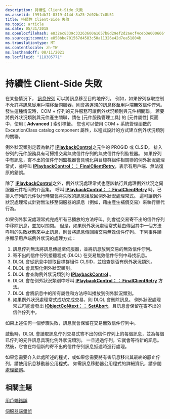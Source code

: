 ```yaml
---
description: 持續性 Client-Side 失敗
ms.assetid: f991db71-8319-414d-8a25-2d02bc7c8b51
title: 持續性 Client-Side 失敗
ms.topic: article
ms.date: 05/31/2018
ms.openlocfilehash: e832ec8339c33263600a1657b8d29ef2d2aecf4ceb3e000666f9db5776b3ac13
ms.sourcegitcommit: e858bbe701567d4583c50a11326e42d7ea51804b
ms.translationtype: MT
ms.contentlocale: zh-TW
ms.lasthandoff: 08/11/2021
ms.locfileid: "118305771"
---
```

# <a name="persistent-client-side-failures"></a>持續性 Client-Side 失敗

在某些情況下， [訊息佇列](/previous-versions/windows/desktop/legacy/ms711472(v=vs.85)) 可以將訊息移至目的地佇列。 例如，如果佇列存取控制不允許將訊息從用戶端移至伺服器，則會將違規的訊息移至用戶端無效信件佇列。 發生這種情況時，COM + 佇列的元件服務可讓例外狀況類別與元件相關聯。 若要將例外狀況類別與元件產生關聯，請在 [元件服務管理工具] 的 [元件屬性] 頁面中，使用 [ **Advanced** ] 索引標籤。 您也可以使用 COM + 系統管理函數的 ExceptionClass catalog component 屬性，以程式設計的方式建立例外狀況類別的關聯。

例外狀況類別定義為執行 [**IPlaybackControl**](/windows/desktop/api/ComSvcs/nn-comsvcs-iplaybackcontrol)之元件的 PROGID 或 CLSID。 排入佇列的元件服務具有可掃描交易無效信件佇列的無效信件佇列監視器。 如果佇列中有訊息，寄不出的信件佇列監視器會具現化與目標群組件相關聯的例外狀況處理常式，並呼叫 [**IPlaybackControl：： FinalClientRetry**](/windows/desktop/api/ComSvcs/nf-comsvcs-iplaybackcontrol-finalclientretry)，表示有用戶端、無法復原的錯誤。

除了 [**IPlaybackControl**](/windows/desktop/api/ComSvcs/nn-comsvcs-iplaybackcontrol)之外，例外狀況處理常式也應該執行與處理例外狀況之伺服器元件相同的介面集。 呼叫 [**IPlaybackControl：： FinalClientRetry**](/windows/desktop/api/ComSvcs/nf-comsvcs-iplaybackcontrol-finalclientretry) 時，已排入佇列的元件執行時間會將失敗的訊息播放回例外狀況處理常式。 這可讓例外狀況處理常式針對無法移至伺服器的訊息（例如，藉由產生補償交易）來執行替代行為。

如果例外狀況處理常式完成所有已播放的方法呼叫，則會從交易寄不出的信件佇列中移除訊息，並加以關閉。 但是，如果例外狀況處理常式藉由傳回其中一個方法呼叫的失敗狀態來中止訊息，則會將訊息傳回給交易無效信件佇列。 下列事件順序顯示用戶端例外狀況的處理方式：

1.  訊息佇列無法將訊息傳遞至伺服器，並將訊息放到交易的無效信件佇列。
2.  寄不出的信件佇列接聽程式 (DLQL) 在交易無效信件佇列中尋找訊息。
3.  DLQL 會從訊息中抓取目標群組件 CLSID，並檢查是否有例外狀況類別。
4.  DLQL 會具現化例外狀況類別。
5.  DLQL 會查詢例外狀況類別的 [**IPlaybackControl**](/windows/desktop/api/ComSvcs/nn-comsvcs-iplaybackcontrol) 。
6.  DLQL 會在例外狀況類別中呼叫 [**IPlaybackControl：： FinalClientRetry**](/windows/desktop/api/ComSvcs/nf-comsvcs-iplaybackcontrol-finalclientretry) 方法。
7.  DLQL 會將訊息中的所有屬性和方法呼叫播放到例外狀況類別。
8.  如果例外狀況處理常式成功完成交易，則 DLQL 會刪除訊息。 例外狀況處理常式可能會發出 [**IObjectCoNtext：： SetAbort**](/windows/desktop/api/ComSvcs/nf-comsvcs-iobjectcontext-setabort)，且訊息會保留在寄不出的信件佇列中。

如果上述任何一個步驟失敗，訊息就會保留在交易無效信件佇列中。

啟動時，DLQL 會讀取訊息佇列交易式寄不出的信件佇列上的每個訊息，並為每個已佇列的元件訊息具現化例外狀況類別。 一旦通過佇列，它就會等待新的訊息。 然後，它會在每個新的寄不出的信件佇列訊息抵達時進行處理。

如果您需要介入此處所述的程式，或如果您需要將有害訊息移出其最終的靜止佇列，請使用訊息移動器公用程式。 如需訊息移動器公用程式的詳細資訊，請參閱 [處理錯誤](handling-errors-in-queued-components.md)。

## <a name="related-topics"></a>相關主題

<dl> <dt>

[用戶端錯誤](client-side-errors.md)
</dt> <dt>

[伺服器端錯誤](server-side-errors.md)
</dt> </dl>

 

 




